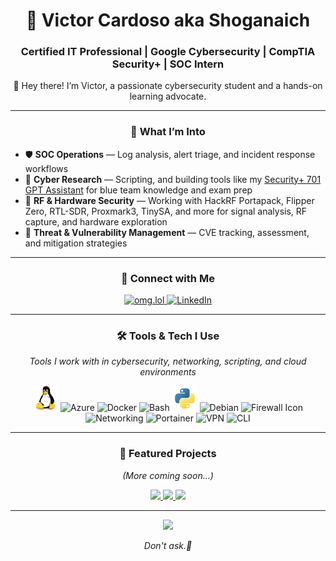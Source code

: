 <h1 align="center">🔐 Victor Cardoso aka Shoganaich</h1>
<h3 align="center">Certified IT Professional | Google Cybersecurity | CompTIA Security+ | SOC Intern</h3>

<p align="center">👋 Hey there! I’m Victor, a passionate cybersecurity student and a hands-on learning advocate.</p>

---

<h3 align="center">🧠 What I’m Into</h3>

- 🛡️ **SOC Operations** — Log analysis, alert triage, and incident response workflows  
- 🐍 **Cyber Research** — Scripting, and building tools like my [Security+ 701 GPT Assistant](https://github.com/shoganaich/securityplus-701-gpt) for blue team knowledge and exam prep  
- 📡 **RF & Hardware Security** — Working with HackRF Portapack, Flipper Zero, RTL-SDR, Proxmark3, TinySA, and more for signal analysis, RF capture, and hardware exploration  
- 🚨 **Threat & Vulnerability Management** — CVE tracking, assessment, and mitigation strategies  
---

<h3 align="center">🔗 Connect with Me</h3>

<p align="center">
  <a href="https://victorcardoso.omg.lol/">
    <img src="https://img.shields.io/badge/omg.lol-000?style=for-the-badge&logo=ko-fi&logoColor=white" alt="omg.lol" />
  </a>
  <a href="https://www.linkedin.com/in/victordccardoso/">
    <img src="https://img.shields.io/badge/linkedin-0A66C2?style=for-the-badge&logo=linkedin&logoColor=white" alt="LinkedIn" />
  </a>
</p>

---

<h3 align="center">🛠️ Tools & Tech I Use</h3>
<p align="center"><i>Tools I work with in cybersecurity, networking, scripting, and cloud environments</i></p>

<p align="center">
  <!-- OS & Infra -->
  <img src="https://raw.githubusercontent.com/devicons/devicon/master/icons/linux/linux-original.svg" width="40" alt="Linux"/>
  <img src="https://upload.vectorlogo.zone/logos/microsoft_azure/images/e584dc34-9cda-4cd3-b318-b6fe4909e4f8.svg" width="40" alt="Azure"/>
  <img src="https://cdn.jsdelivr.net/gh/devicons/devicon/icons/docker/docker-original.svg" width="40" alt="Docker"/>
  <img src="https://www.vectorlogo.zone/logos/gnu_bash/gnu_bash-icon.svg" width="40" alt="Bash"/>
  <img src="https://raw.githubusercontent.com/devicons/devicon/master/icons/python/python-original.svg" width="40" alt="Python"/>

  <!-- Networking -->
  <img src="https://cdn.jsdelivr.net/gh/devicons/devicon/icons/debian/debian-original.svg" width="40" alt="Debian"/>
  <img src="https://img.icons8.com/color/48/000000/firewall.png" width="40" alt="Firewall Icon"/>
  <img src="https://img.icons8.com/ios-filled/50/000000/ethernet-on.png" width="40" alt="Networking"/>


  <!-- Tools -->
  <img src="https://avatars.githubusercontent.com/u/22225832?s=200&v=4" width="40" alt="Portainer"/>
  <img src="https://img.icons8.com/fluency/48/000000/vpn.png" width="40" alt="VPN"/>
  <img src="https://img.icons8.com/ios-filled/50/000000/command-line.png" width="40" alt="CLI"/>
</p>


---

<h3 align="center">📂 Featured Projects</h3>

<p align="center"><i>(More coming soon...)</i></p>

<p align="center">
  <a href="https://github.com/shoganaich/azure-osticket">
    <img src="https://github-readme-stats.vercel.app/api/pin/?username=shoganaich&repo=azure-osticket&theme=transparent" />
  </a>
  <a href="https://github.com/shoganaich/azure-traffic-inspect">
    <img src="https://github-readme-stats.vercel.app/api/pin/?username=shoganaich&repo=azure-traffic-inspect&theme=transparent" />
  </a>
  <a href="https://github.com/shoganaich/securityplus-701-gpt">
    <img src="https://github-readme-stats.vercel.app/api/pin/?username=shoganaich&repo=securityplus-701-gpt&theme=transparent" />
  </a>
</p>

---

<p align="center">
  <img src="https://github.com/shoganaich/shoganaich/assets/112911007/bc3ced9f-0854-4002-9e4d-0519dba0552d" width="450px" />
</p>

<p align="center"><i>Don't ask.🦖</i></p>
